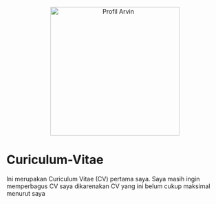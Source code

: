 <p align="center">
  <img src="https://github.com/arvinprakasawijaya/gambar-saya/blob/main/CV%20ARVIN%20PRAKASA%20WIJAYA%202025%20JPG.jpg?raw=true" alt="Profil Arvin" width="300"/>
</p>

# Curiculum-Vitae 
Ini merupakan Curiculum Vitae (CV) pertama saya. Saya masih ingin memperbagus CV saya dikarenakan CV yang ini belum cukup maksimal menurut saya
